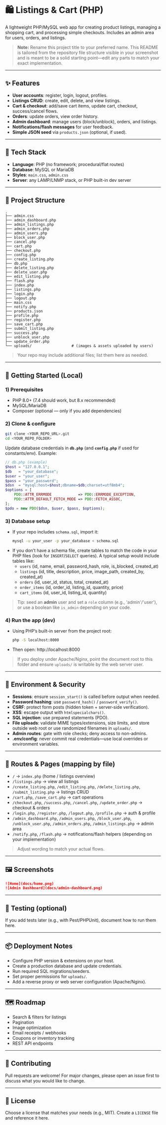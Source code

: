 # 🛍️ Listings & Cart (PHP)
A lightweight PHP/MySQL web app for creating product listings, managing a shopping cart, and processing simple checkouts. Includes an admin area for users, orders, and listings.

> **Note:** Rename this project title to your preferred name. This README is tailored from the repository file structure visible in your screenshot and is meant to be a solid starting point—edit any parts to match your exact implementation.

---

## ✨ Features
- **User accounts**: register, login, logout, profiles.
- **Listings CRUD**: create, edit, delete, and view listings.
- **Cart & checkout**: add/save cart items, update cart, checkout, success/cancel flows.
- **Orders**: update orders, view order history.
- **Admin dashboard**: manage users (block/unblock), orders, and listings.
- **Notifications/flash messages** for user feedback.
- **Simple JSON seed** via `products.json` (optional, if used).

---

## 🧱 Tech Stack
- **Language**: PHP (no framework; procedural/flat routes)
- **Database**: MySQL or MariaDB
- **Styles**: `main.css`, `admin.css`
- **Server**: any LAMP/LNMP stack, or PHP built-in dev server

---

## 📁 Project Structure
```text
.
├── admin.css
├── admin_dashboard.php
├── admin_listings.php
├── admin_orders.php
├── admin_users.php
├── block_user.php
├── cancel.php
├── cart.php
├── checkout.php
├── config.php
├── create_listing.php
├── db.php
├── delete_listing.php
├── delete_user.php
├── edit_listing.php
├── flash.php
├── index.php
├── listings.php
├── login.php
├── logout.php
├── main.css
├── notify.php
├── products.json
├── profile.php
├── register.php
├── save_cart.php
├── submit_listing.php
├── success.php
├── unblock_user.php
├── update_order.php
└── uploads/                  # (images & assets uploaded by users)
```
> Your repo may include additional files; list them here as needed.

---

## 🚀 Getting Started (Local)

### 1) Prerequisites
- PHP 8.0+ (7.4 should work, but 8.x recommended)
- MySQL/MariaDB
- Composer (optional — only if you add dependencies)

### 2) Clone & configure
```bash
git clone <YOUR_REPO_URL>.git
cd <YOUR_REPO_FOLDER>
```

Update database credentials in **`db.php`** (and **`config.php`** if used for constants/env). Example:
```php
// db.php (example)
$host = "127.0.0.1";
$db   = "your_database";
$user = "your_user";
$pass = "your_password";
$dsn  = "mysql:host=$host;dbname=$db;charset=utf8mb4";
$options = [
    PDO::ATTR_ERRMODE            => PDO::ERRMODE_EXCEPTION,
    PDO::ATTR_DEFAULT_FETCH_MODE => PDO::FETCH_ASSOC,
];
$pdo = new PDO($dsn, $user, $pass, $options);
```

### 3) Database setup
- If your repo includes `schema.sql`, import it:
  ```bash
  mysql -u your_user -p your_database < schema.sql
  ```
- If you don’t have a schema file, create tables to match the code in your PHP files (look for `INSERT`/`SELECT` queries). A typical setup would include tables like:
  - `users` (id, name, email, password_hash, role, is_blocked, created_at)
  - `listings` (id, title, description, price, image_path, created_by, created_at)
  - `orders` (id, user_id, status, total, created_at)
  - `order_items` (id, order_id, listing_id, quantity, price)
  - `cart_items` (id, user_id, listing_id, quantity)
> Tip: seed an **admin** user and set a `role` column (e.g., 'admin'/'user'), or use a boolean like `is_admin` depending on your code.

### 4) Run the app (dev)
- Using PHP’s built-in server from the project root:
  ```bash
  php -S localhost:8000
  ```
- Then open: http://localhost:8000

> If you deploy under Apache/Nginx, point the document root to this folder and ensure `uploads/` is writable by the web server user.

---

## 🔐 Environment & Security
- **Sessions**: ensure `session_start()` is called before output when needed.
- **Password hashing**: use `password_hash()` / `password_verify()`.
- **CSRF**: protect form posts (hidden token + server-side verification).
- **XSS**: escape output with `htmlspecialchars()`.
- **SQL injection**: use prepared statements (PDO).
- **File uploads**: validate MIME types/extensions, size limits, and store outside web root or use randomized filenames in `uploads/`.
- **Admin routes**: gate with role checks; deny access to non-admins.
- **.env/config**: never commit real credentials—use local overrides or environment variables.

---

## 🧭 Routes & Pages (mapping by file)
- `/` → `index.php` (home / listings overview)
- `/listings.php` → view all listings
- `/create_listing.php`, `/edit_listing.php`, `/delete_listing.php`, `/submit_listing.php` → listings CRUD
- `/cart.php`, `/save_cart.php` → cart operations
- `/checkout.php`, `/success.php`, `/cancel.php`, `/update_order.php` → checkout & orders
- `/login.php`, `/register.php`, `/logout.php`, `/profile.php` → auth & profile
- `/admin_dashboard.php`, `/admin_users.php`, `/block_user.php`, `/unblock_user.php`, `/admin_orders.php`, `/admin_listings.php` → admin area
- `/notify.php`, `/flash.php` → notifications/flash helpers (depending on your implementation)

> Adjust wording to match your actual flows.

---

## 🖼️ Screenshots
```md
![Home](docs/home.png)
![Admin Dashboard](docs/admin-dashboard.png)
```

---

## 🧪 Testing (optional)
If you add tests later (e.g., with Pest/PHPUnit), document how to run them here.

---

## 📦 Deployment Notes
- Configure PHP version & extensions on your host.
- Create a production database and update credentials.
- Run required SQL migrations/seeders.
- Set proper permissions for `uploads/`.
- Add a reverse proxy or web server configuration (Apache/Nginx).

---

## 🗺️ Roadmap
- Search & filters for listings
- Pagination
- Image optimization
- Email receipts / webhooks
- Coupons or inventory tracking
- REST API endpoints

---

## 🤝 Contributing
Pull requests are welcome! For major changes, please open an issue first to discuss what you would like to change.

---

## 📝 License
Choose a license that matches your needs (e.g., MIT). Create a `LICENSE` file and reference it here.
